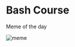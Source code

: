 # Bash Course

Meme of the day

![meme]

[meme]: https://github.com/jessline-h/bash_course/r_1840117_3JUPn.jpg




